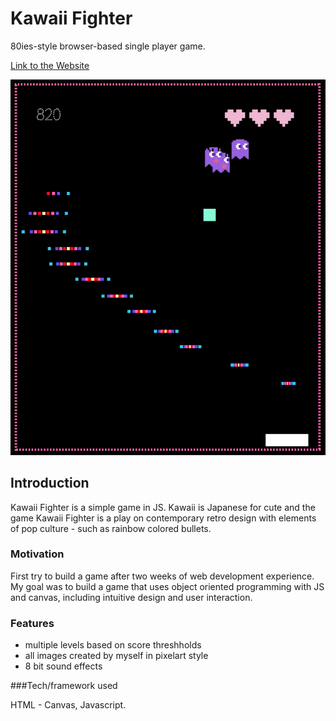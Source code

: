 # Kawaii Fighter
80ies-style browser-based single player game. 

[Link to the Website](https://rjcnrd.github.io/KawaiiFighter/)

![ScreenShot](https://github.com/rjcnrd/KawaiiFighter/blob/master/images/PreviewIcon.png)

## Introduction

Kawaii Fighter is a simple game in JS. Kawaii is Japanese for cute and the game Kawaii Fighter is a play on contemporary retro design with elements of pop culture - such as rainbow colored bullets. 

### Motivation

First try to build a game after two weeks of web development experience. My goal was to build a game that uses object oriented programming with JS and canvas, including intuitive design and user interaction. 


### Features

* multiple levels based on score threshholds 
* all images created by myself in pixelart style 
* 8 bit sound effects 

###Tech/framework used

HTML - Canvas, Javascript. 


